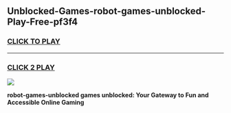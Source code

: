 
## Unblocked-Games-robot-games-unblocked-Play-Free-pf3f4
<h3>
<a href="https://premium76.site?title=robot-games-unblocked&ref=17A">CLICK TO PLAY</a></h3>
<hr>

<h3>
<a href="https://premium76.site?title=robot-games-unblocked&ref=17A">CLICK 2 PLAY</a>
  
</h3>

<a href="https://premium76.site?title=robot-games-unblocked&ref=17A"><img src="https://clearcache.store/games.png"></a>


**robot-games-unblocked games unblocked: Your Gateway to Fun and Accessible Online Gaming**

